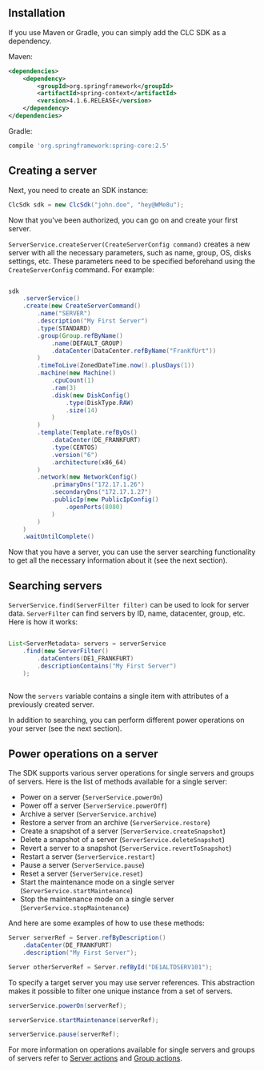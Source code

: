 Installation
------------

If you use Maven or Gradle, you can simply add the CLC SDK as a dependency.

Maven: 
```xml
<dependencies>
    <dependency>
        <groupId>org.springframework</groupId>
        <artifactId>spring-context</artifactId>
        <version>4.1.6.RELEASE</version>
    </dependency>
</dependencies>
```

Gradle:
```groovy
compile 'org.springframework:spring-core:2.5'
```

Creating a server
--------------------

Next, you need to create an SDK instance:

``` java
ClcSdk sdk = new ClcSdk("john.doe", "hey@WMe8u");
```
Now that you've been authorized, you can go on and create your first server.

`ServerService.createServer(CreateServerConfig command)` creates a new server with all the necessary parameters, such as name, group, OS, disks settings, etc. These parameters need to be specified beforehand using the `CreateServerConfig` command. For example:

``` java

sdk
    .serverService()
    .create(new CreateServerCommand()
        .name("SERVER")
        .description("My First Server")
        .type(STANDARD)
        .group(Group.refByName()
            .name(DEFAULT_GROUP)
            .dataCenter(DataCenter.refByName("FranKfUrt"))
        )
        .timeToLive(ZonedDateTime.now().plusDays(1))
        .machine(new Machine()
            .cpuCount(1)
            .ram(3)
            .disk(new DiskConfig()
                .type(DiskType.RAW)
                .size(14)
            )
        )
        .template(Template.refByOs()
            .dataCenter(DE_FRANKFURT)
            .type(CENTOS)
            .version("6")
            .architecture(x86_64)
        )
        .network(new NetworkConfig()
            .primaryDns("172.17.1.26")
            .secondaryDns("172.17.1.27")
            .publicIp(new PublicIpConfig()
                .openPorts(8080)
            )
        )
    )
    .waitUntilComplete()
```
Now that you have a server, you can use the server searching functionality to get all the necessary information about it (see the next section).

Searching servers
-----------------

`ServerService.find(ServerFilter filter)` can be used to look for server data. `ServerFilter` can
find servers by ID, name, datacenter, group, etc. Here is how it works:

``` java

List<ServerMetadata> servers = serverService
    .find(new ServerFilter()
        .dataCenters(DE1_FRANKFURT)
        .descriptionContains("My First Server")
    );
    
```

Now the ```servers``` variable contains a single item with attributes of a previously created server.

In addition to searching, you can perform different power operations on your server (see the next section).

Power operations on a server
-----------------

The SDK supports various server operations for single servers and groups of servers. Here is the list of methods available for a single server:

  * Power on a server (`ServerService.powerOn`)
  * Power off a server (`ServerService.powerOff`)
  * Archive a server (`ServerService.archive`)
  * Restore a server from an archive (`ServerService.restore`)
  * Create a snapshot of a server (`ServerService.createSnapshot`)
  * Delete a snapshot of a server (`ServerService.deleteSnapshot`)
  * Revert a server to a snapshot (`ServerService.revertToSnapshot`)
  * Restart a server (`ServerService.restart`)
  * Pause a server (`ServerService.pause`)
  * Reset a server (`ServerService.reset`)
  * Start the maintenance mode on a single server (`ServerService.startMaintenance`)
  * Stop the maintenance mode on a single server (`ServerService.stopMaintenance`)

And here are some examples of how to use these methods:

``` java
Server serverRef = Server.refByDescription()
    .dataCenter(DE_FRANKFURT)
    .description("My First Server");

Server otherServerRef = Server.refById("DE1ALTDSERV101");
```

To specify a target server you may use server references. This abstraction makes it possible to filter one unique instance from a set of servers.

``` java
serverService.powerOn(serverRef);

serverService.startMaintenance(serverRef);

serverService.pause(serverRef); 
```

For more information on operations available for single servers and groups of servers refer to
[Server actions](./2.2-Server-actions)
and
[Group actions](./2.5-Group-actions).